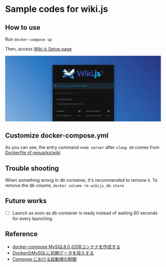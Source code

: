 # Sample codes for wiki.js

## How to use
Run ```docker-compose up```

Then, access [Wiki.js Setup page](http://localhost:3000)

![setup_page.png](setup_page.png)

## Customize docker-compose.yml
As you can see, the entry command ```node server``` after ```sleep 60``` comes from [Dockerfile of requarks/wiki](https://github.com/Requarks/wiki/blob/dev/dev/build/Dockerfile)

## Trouble shooting
When something wrong in db container, it's recommended to remove it. To remove the db volume, ```docker volume rm wikijs_db-store```

## Future works
 - [ ] Launch as soon as db container is ready instead of waiting 60 seconds for every launching.

## Reference
 - [docker-compose MySQL8.0 のDBコンテナを作成する](https://qiita.com/ucan-lab/items/b094dbfc12ac1cbee8cb)
 - [DockerのMySQLに初期データを投入する](https://noumenon-th.net/programming/2019/04/01/docker-entrypoint-initdb01/)
 - [Compose における起動順の制御](https://docs.docker.jp/compose/startup-order.html)
